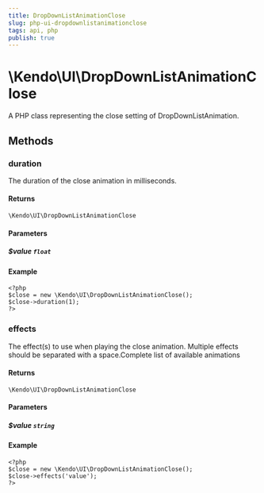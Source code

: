 ```yaml
---
title: DropDownListAnimationClose
slug: php-ui-dropdownlistanimationclose
tags: api, php
publish: true
---
```


# \Kendo\UI\DropDownListAnimationClose

A PHP class representing the close setting of DropDownListAnimation.


## Methods

### duration
The duration of the close animation in milliseconds.

#### Returns
`\Kendo\UI\DropDownListAnimationClose`

#### Parameters

##### $value `float`



#### Example 
    <?php
    $close = new \Kendo\UI\DropDownListAnimationClose();
    $close->duration(1);
    ?>

### effects
The effect(s) to use when playing the close animation. Multiple effects should be separated with a space.Complete list of available animations

#### Returns
`\Kendo\UI\DropDownListAnimationClose`

#### Parameters

##### $value `string`



#### Example 
    <?php
    $close = new \Kendo\UI\DropDownListAnimationClose();
    $close->effects('value');
    ?>

 

